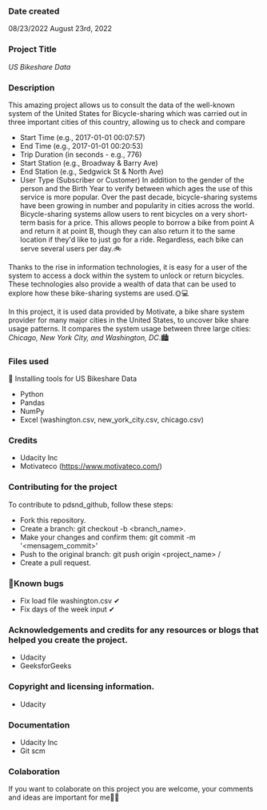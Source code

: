 ### Date created
08/23/2022
August 23rd, 2022

### Project Title
*US Bikeshare Data*

### Description
This amazing project allows us to consult the data of the well-known system of the United States for Bicycle-sharing which was carried out in three important cities of this country, allowing us to check and compare

- Start Time (e.g., 2017-01-01 00:07:57)
- End Time (e.g., 2017-01-01 00:20:53)
- Trip Duration (in seconds - e.g., 776)
- Start Station (e.g., Broadway & Barry Ave)
- End Station (e.g., Sedgwick St & North Ave)
- User Type (Subscriber or Customer)
In addition to the gender of the person and the Birth Year to verify between which ages the use of this service is more popular.
Over the past decade, bicycle-sharing systems have been growing in number and popularity in cities across the world. Bicycle-sharing systems allow users to rent bicycles on a very short-term basis for a price. This allows people to borrow a bike from point A and return it at point B, though they can also return it to the same location if they'd like to just go for a ride. Regardless, each bike can serve several users per day.🚲

Thanks to the rise in information technologies, it is easy for a user of the system to access a dock within the system to unlock or return bicycles. These technologies also provide a wealth of data that can be used to explore how these bike-sharing systems are used.🌞💻

In this project, it is used data provided by Motivate, a bike share system provider for many major cities in the United States, to uncover bike share usage patterns. It compares the system usage between three large cities: _Chicago, New York City, and Washington, DC_.🏙
### Files used
🚀 Installing tools for US Bikeshare Data
- Python
- Pandas
- NumPy
- Excel (washington.csv, new_york_city.csv, chicago.csv)

### Credits
- Udacity Inc
- Motivateco (https://www.motivateco.com/)

### Contributing for the project
To contribute to pdsnd_github, follow these steps:

- Fork this repository.
- Create a branch: git checkout -b <branch_name>.
- Make your changes and confirm them: git commit -m '<mensagem_commit>'
- Push to the original branch: git push origin <project_name> / <local>
- Create a pull request.
  
### 🐞Known bugs
  * Fix load file washington.csv ✔
  * Fix days of the week input ✔
  
### Acknowledgements and credits for any resources or blogs that helped you create the project.
  * Udacity
  * GeeksforGeeks
  
### Copyright and licensing information.
  * Udacity

### Documentation
- Udacity Inc
- Git scm

### Colaboration
If you want to colaborate on this project you are welcome, your comments and ideas are important for me💛✨
